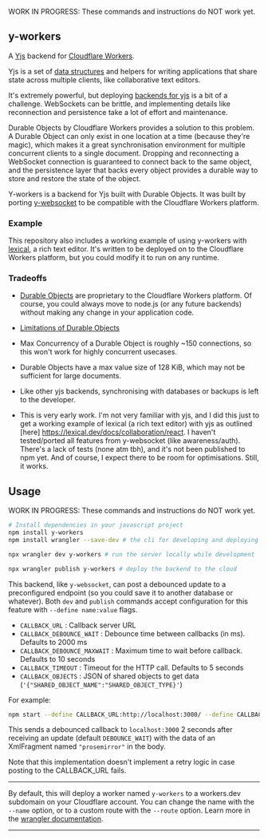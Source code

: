 WORK IN PROGRESS: These commands and instructions do NOT work yet.

## y-workers

A [Yjs](https://yjs.dev/) backend for [Cloudflare Workers](https://workers.cloudflare.com/).

Yjs is a set of [data structures](https://github.com/yjs/yjs/blob/master/README.md#Yjs-CRDT-Algorithm) and helpers for writing applications that share state across multiple clients, like collaborative text editors.

It's extremely powerful, but deploying [backends for yjs](https://github.com/yjs/yjs/blob/master/README.md#providers) is a bit of a challenge. WebSockets can be brittle, and implementing details like reconnection and persistence take a lot of effort and maintenance.

Durable Objects by Cloudflare Workers provides a solution to this problem. A Durable Object can only exist in one location at a time (because they're magic), which makes it a great synchronisation environment for multiple concurrent clients to a single document. Dropping and reconnecting a WebSocket connection is guaranteed to connect back to the same object, and the persistence layer that backs every object provides a durable way to store and restore the state of the object.

Y-workers is a backend for Yjs built with Durable Objects. It was built by porting [y-websocket](https://github.com/yjs/y-websocket) to be compatible with the Cloudflare Workers platform.

### Example

This repository also includes a working example of using y-workers with [lexical](https://lexical.dev/), a rich text editor. It's written to be deployed on to the Cloudflare Workers platform, but you could modify it to run on any runtime.

### Tradeoffs

- [Durable Objects](https://developers.cloudflare.com/workers/learning/using-durable-objects/) are proprietary to the Cloudflare Workers platform. Of course, you could always move to node.js (or any future backends) without making any change in your application code.

- [Limitations of Durable Objects](https://developers.cloudflare.com/workers/platform/limits/#durable-objects-limits)

- Max Concurrency of a Durable Object is roughly ~150 connections, so this won't work for highly concurrent usecases.

- Durable Objects have a max value size of 128 KiB, which may not be sufficient for large documents.

- Like other yjs backends, synchronising with databases or backups is left to the developer.

- This is very early work. I'm not very familiar with yjs, and I did this just to get a working example of lexical (a rich text editor) with yjs as outlined [here] https://lexical.dev/docs/collaboration/react. I haven't tested/ported all features from y-websocket (like awareness/auth). There's a lack of tests (none atm tbh), and it's not been published to npm yet. And of course, I expect there to be room for optimisations. Still, it works.

## Usage

WORK IN PROGRESS: These commands and instructions do NOT work yet.

```bash
# Install dependencies in your javascript project
npm install y-workers
npm install wrangler --save-dev # the cli for developing and deploying workers

npx wrangler dev y-workers # run the server locally while development

npx wrangler publish y-workers # deploy the backend to the cloud
```

This backend, like `y-websocket`, can post a debounced update to a preconfigured endpoint (so you could save it to another database or whatever). Both `dev` and `publish` commands accept configuration for this feature with `--define name:value` flags.

- `CALLBACK_URL` : Callback server URL
- `CALLBACK_DEBOUNCE_WAIT` : Debounce time between callbacks (in ms). Defaults to 2000 ms
- `CALLBACK_DEBOUNCE_MAXWAIT` : Maximum time to wait before callback. Defaults to 10 seconds
- `CALLBACK_TIMEOUT` : Timeout for the HTTP call. Defaults to 5 seconds
- `CALLBACK_OBJECTS` : JSON of shared objects to get data (`'{"SHARED_OBJECT_NAME":"SHARED_OBJECT_TYPE}'`)

For example:

```bash
npm start --define CALLBACK_URL:http://localhost:3000/ --define CALLBACK_OBJECTS:'{"prosemirror":"XmlFragment"}'
```

This sends a debounced callback to `localhost:3000` 2 seconds after receiving an update (default `DEBOUNCE_WAIT`) with the data of an XmlFragment named `"prosemirror"` in the body.

Note that this implementation doesn't implement a retry logic in case posting to the CALLBACK_URL fails.

---

By default, this will deploy a worker named `y-workers` to a workers.dev subdomain on your Cloudflare account. You can change the name with the `--name` option, or to a custom route with the `--route` option. Learn more in the [wrangler documentation](https://developers.cloudflare.com/workers/wrangler/).

---
